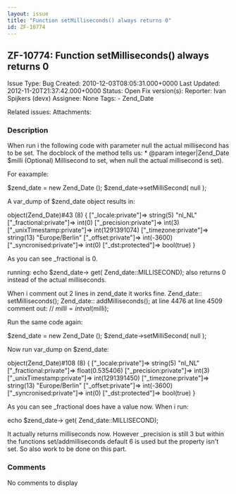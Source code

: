 ```yaml
---
layout: issue
title: "Function setMilliseconds() always returns 0"
id: ZF-10774
---
```


ZF-10774: Function setMilliseconds() always returns 0
-----------------------------------------------------

 Issue Type: Bug Created: 2010-12-03T08:05:31.000+0000 Last Updated: 2012-11-20T21:37:42.000+0000 Status: Open Fix version(s): 
 Reporter:  Ivan Spijkers (devx)  Assignee:  None  Tags: - Zend\_Date
 
 Related issues: 
 Attachments: 
### Description

When run i the following code with parameter null the actual millisecond has to be set. The docblock of the method tells us: \* @param integer|Zend\_Date $milli (Optional) Millisecond to set, when null the actual millisecond is set).

For eaxample:

$zend\_date = new Zend\_Date (); $zend\_date->setMilliSecond( null );

A var\_dump of $zend\_date object results in:

object(Zend\_Date)#43 (8) { ["\_locale:private"]=> string(5) "nl\_NL" ["\_fractional:private"]=> int(0) ["\_precision:private"]=> int(3) ["\_unixTimestamp:private"]=> int(1291391074) ["\_timezone:private"]=> string(13) "Europe/Berlin" ["\_offset:private"]=> int(-3600) ["\_syncronised:private"]=> int(0) ["\_dst:protected"]=> bool(true) }

As you can see \_fractional is 0.

running: echo $zend\_date-> get( Zend\_date::MILLISECOND); also returns 0 instead of the actual milliseconds.

When i comment out 2 lines in zend\_date it works fine. Zend\_date:: setMilliseconds(); Zend\_date:: addMilliseconds(); at line 4476 at line 4509 comment out: // $milli = intval($milli);

Run the same code again:

$zend\_date = new Zend\_Date (); $zend\_date->setMilliSecond( null );

Now run var\_dump on $zend\_date:

object(Zend\_Date)#108 (8) { ["\_locale:private"]=> string(5) "nl\_NL" ["\_fractional:private"]=> float(0.535406) ["\_precision:private"]=> int(3) ["\_unixTimestamp:private"]=> int(1291391450) ["\_timezone:private"]=> string(13) "Europe/Berlin" ["\_offset:private"]=> int(-3600) ["\_syncronised:private"]=> int(0) ["\_dst:protected"]=> bool(true) }

As you can see \_fractional does have a value now. When i run:

echo $zend\_date-> get( Zend\_date::MILLISECOND);

It actually returns milliseconds now. However \_precision is still 3 but within the functions set/addmilliseconds default 6 is used but the property isn't set. So also work to be done on this part.

 

 

### Comments

No comments to display